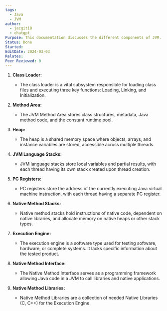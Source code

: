 ```yaml
---
tags:
  - Java
  - JVM
author:
  - jacgit18
  - chatgpt
Purpose: This documentation discusses the different components of JVM.
Status: Done
Started: 
EditDate: 2024-03-03
Relates: 
Peer Reviewed: 0
---
```

1. **Class Loader:**
   - The class loader is a vital subsystem responsible for loading class files and executing three key functions: Loading, Linking, and Initialization.

2. **Method Area:**
   - The JVM Method Area stores class structures, metadata, Java method code, and the constant runtime pool.

3. **Heap:**
   - The heap is a shared memory space where objects, arrays, and instance variables are stored, accessible across multiple threads.

4. **JVM Language Stacks:**
   - JVM language stacks store local variables and partial results, with each thread having its own stack created upon thread creation.

5. **PC Registers:**
   - PC registers store the address of the currently executing Java virtual machine instruction, with each thread having a separate PC register.

6. **Native Method Stacks:**
   - Native method stacks hold instructions of native code, dependent on native libraries, and allocate memory on native heaps or other stack types.

7. **Execution Engine:**
   - The execution engine is a software type used for testing software, hardware, or complete systems. It lacks specific information about the tested product.

8. **Native Method Interface:**
   - The Native Method Interface serves as a programming framework allowing Java code in a JVM to call libraries and native applications.

9. **Native Method Libraries:**
   - Native Method Libraries are a collection of needed Native Libraries (C, C++) for the Execution Engine.

